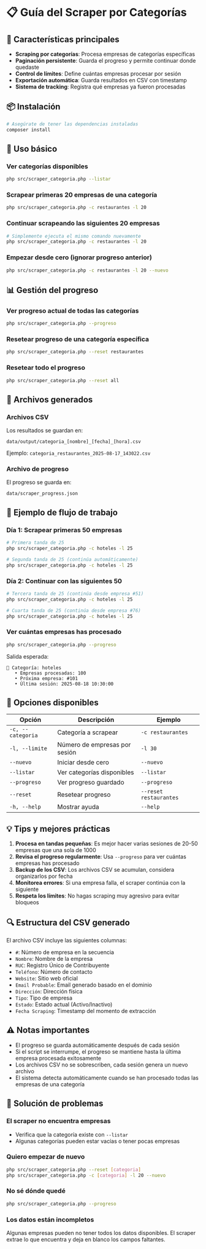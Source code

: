 # 📋 Guía del Scraper por Categorías

## 🎯 Características principales

- **Scraping por categorías**: Procesa empresas de categorías específicas
- **Paginación persistente**: Guarda el progreso y permite continuar donde quedaste
- **Control de límites**: Define cuántas empresas procesar por sesión
- **Exportación automática**: Guarda resultados en CSV con timestamp
- **Sistema de tracking**: Registra qué empresas ya fueron procesadas

## 📦 Instalación

```bash
# Asegúrate de tener las dependencias instaladas
composer install
```

## 🚀 Uso básico

### Ver categorías disponibles
```bash
php src/scraper_categoria.php --listar
```

### Scrapear primeras 20 empresas de una categoría
```bash
php src/scraper_categoria.php -c restaurantes -l 20
```

### Continuar scrapeando las siguientes 20 empresas
```bash
# Simplemente ejecuta el mismo comando nuevamente
php src/scraper_categoria.php -c restaurantes -l 20
```

### Empezar desde cero (ignorar progreso anterior)
```bash
php src/scraper_categoria.php -c restaurantes -l 20 --nuevo
```

## 📊 Gestión del progreso

### Ver progreso actual de todas las categorías
```bash
php src/scraper_categoria.php --progreso
```

### Resetear progreso de una categoría específica
```bash
php src/scraper_categoria.php --reset restaurantes
```

### Resetear todo el progreso
```bash
php src/scraper_categoria.php --reset all
```

## 📁 Archivos generados

### Archivos CSV
Los resultados se guardan en:
```
data/output/categoria_[nombre]_[fecha]_[hora].csv
```

Ejemplo: `categoria_restaurantes_2025-08-17_143022.csv`

### Archivo de progreso
El progreso se guarda en:
```
data/scraper_progress.json
```

## 🔄 Ejemplo de flujo de trabajo

### Día 1: Scrapear primeras 50 empresas
```bash
# Primera tanda de 25
php src/scraper_categoria.php -c hoteles -l 25

# Segunda tanda de 25 (continúa automáticamente)
php src/scraper_categoria.php -c hoteles -l 25
```

### Día 2: Continuar con las siguientes 50
```bash
# Tercera tanda de 25 (continúa desde empresa #51)
php src/scraper_categoria.php -c hoteles -l 25

# Cuarta tanda de 25 (continúa desde empresa #76)
php src/scraper_categoria.php -c hoteles -l 25
```

### Ver cuántas empresas has procesado
```bash
php src/scraper_categoria.php --progreso
```

Salida esperada:
```
📁 Categoría: hoteles
   • Empresas procesadas: 100
   • Próxima empresa: #101
   • Última sesión: 2025-08-18 10:30:00
```

## 🎨 Opciones disponibles

| Opción | Descripción | Ejemplo |
|--------|-------------|---------|
| `-c, --categoria` | Categoría a scrapear | `-c restaurantes` |
| `-l, --limite` | Número de empresas por sesión | `-l 30` |
| `--nuevo` | Iniciar desde cero | `--nuevo` |
| `--listar` | Ver categorías disponibles | `--listar` |
| `--progreso` | Ver progreso guardado | `--progreso` |
| `--reset` | Resetear progreso | `--reset restaurantes` |
| `-h, --help` | Mostrar ayuda | `--help` |

## 💡 Tips y mejores prácticas

1. **Procesa en tandas pequeñas**: Es mejor hacer varias sesiones de 20-50 empresas que una sola de 1000
2. **Revisa el progreso regularmente**: Usa `--progreso` para ver cuántas empresas has procesado
3. **Backup de los CSV**: Los archivos CSV se acumulan, considera organizarlos por fecha
4. **Monitorea errores**: Si una empresa falla, el scraper continúa con la siguiente
5. **Respeta los límites**: No hagas scraping muy agresivo para evitar bloqueos

## 🔍 Estructura del CSV generado

El archivo CSV incluye las siguientes columnas:
- `#`: Número de empresa en la secuencia
- `Nombre`: Nombre de la empresa
- `RUC`: Registro Único de Contribuyente
- `Teléfono`: Número de contacto
- `Website`: Sitio web oficial
- `Email Probable`: Email generado basado en el dominio
- `Dirección`: Dirección física
- `Tipo`: Tipo de empresa
- `Estado`: Estado actual (Activo/Inactivo)
- `Fecha Scraping`: Timestamp del momento de extracción

## ⚠️ Notas importantes

- El progreso se guarda automáticamente después de cada sesión
- Si el script se interrumpe, el progreso se mantiene hasta la última empresa procesada exitosamente
- Los archivos CSV no se sobrescriben, cada sesión genera un nuevo archivo
- El sistema detecta automáticamente cuando se han procesado todas las empresas de una categoría

## 🐛 Solución de problemas

### El scraper no encuentra empresas
- Verifica que la categoría existe con `--listar`
- Algunas categorías pueden estar vacías o tener pocas empresas

### Quiero empezar de nuevo
```bash
php src/scraper_categoria.php --reset [categoria]
php src/scraper_categoria.php -c [categoria] -l 20 --nuevo
```

### No sé dónde quedé
```bash
php src/scraper_categoria.php --progreso
```

### Los datos están incompletos
Algunas empresas pueden no tener todos los datos disponibles. El scraper extrae lo que encuentra y deja en blanco los campos faltantes.